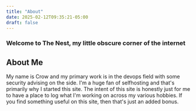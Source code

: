 ```yaml
---
title: "About"
date: 2025-02-12T09:35:21-05:00
draft: false
---
```


### Welcome to The Nest, my little obscure corner of the internet

## About Me

My name is Crow and my primary work is in the devops field with some security
advising on the side. I'm a huge fan of selfhosting and that's primarily why I
started this site. The intent of this site is honestly just for me to have a
place to log what I'm working on across my various hobbies. If you find
something useful on this site, then that's just an added bonus.
